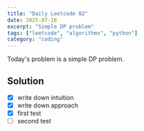 ```yaml
---
title: "Daily Leetcode 02"
date: 2025-07-16
excerpt: "Simple DP problem"
tags: ["leetcode", "algorithms", "python"]
category: "coding"
---
```


Today's problem is a simple DP problem.

## Solution


- [x] write down intuition
- [x] write down approach
- [x] first test
- [ ] second test